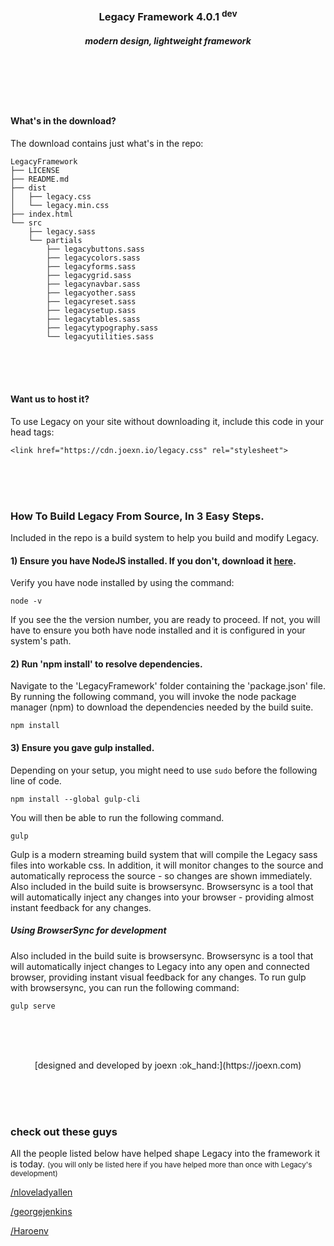 <br><br>

<h3 align="center"> Legacy Framework 4.0.1 <sup>dev</sup> </h1>
<h5 align="center"> modern design, lightweight framework </h3>

<br><br><br><br>

#### What's in the download?

The download contains just what's in the repo:

```
LegacyFramework
├── LICENSE
├── README.md
├── dist
│   ├── legacy.css
│   └── legacy.min.css
├── index.html
└── src
    ├── legacy.sass
    └── partials
        ├── legacybuttons.sass
        ├── legacycolors.sass
        ├── legacyforms.sass
        ├── legacygrid.sass
        ├── legacynavbar.sass
        ├── legacyother.sass
        ├── legacyreset.sass
        ├── legacysetup.sass
        ├── legacytables.sass
        ├── legacytypography.sass
        └── legacyutilities.sass
```

<br><br><br>


#### Want us to host it?

To use Legacy on your site without downloading it, include this code in your head tags:

    <link href="https://cdn.joexn.io/legacy.css" rel="stylesheet">

<br><br><br>



### How To Build Legacy From Source, In 3 Easy Steps.

Included in the repo is a build system to help you build and modify Legacy.

#### 1) Ensure you have NodeJS installed. If you don't, download it [here](https://nodejs.org).
Verify you have node installed by using the command:

    node -v

If you see the the version number, you are ready to proceed. If not, you will have to ensure you both have node installed and it is configured in your system's path.

#### 2) Run 'npm install' to resolve dependencies.
Navigate to the 'LegacyFramework' folder containing the 'package.json' file. By running the following command, you will invoke the node package manager (npm) to download the dependencies needed by the build suite.

    npm install

#### 3) Ensure you gave gulp installed.
Depending on your setup, you might need to use `sudo` before the following line of code.

    npm install --global gulp-cli

You will then be able to run the following command.

    gulp

Gulp is a modern streaming build system that will compile the Legacy sass files into workable css. In addition, it will monitor changes to the source and automatically reprocess the source - so changes are shown immediately. Also included in the build suite is browsersync. Browsersync is a tool that will automatically inject any changes into your browser - providing almost instant feedback for any changes.

##### Using BrowserSync for development
Also included in the build suite is browsersync. Browsersync is a tool that will automatically inject changes to Legacy into any open and connected browser, providing instant visual feedback for any changes. To run gulp with browsersync, you can run the following command:

    gulp serve


<br><br><br>

<center>[designed and developed by joexn :ok_hand:](https://joexn.com)</center>

<br><br><br>

### check out these guys


All the people listed below have helped shape Legacy into the framework it is today.
<small>(you will only be listed here if you have helped more than once with Legacy's development)</small>

[/nloveladyallen](https://github.com/nloveladyallen)

[/georgejenkins](https://github.com/georgejenkins)

[/Haroenv](https://github.com/Haroenv)
